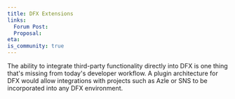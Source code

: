 ```yaml
---
title: DFX Extensions
links:
  Forum Post:
  Proposal:
eta:
is_community: true
---
```

The ability to integrate third-party functionality directly into DFX is
one thing that's missing from today's developer workflow. A plugin architecture
for DFX would allow integrations with projects such as Azle or SNS to be incorporated into any DFX environment. 
